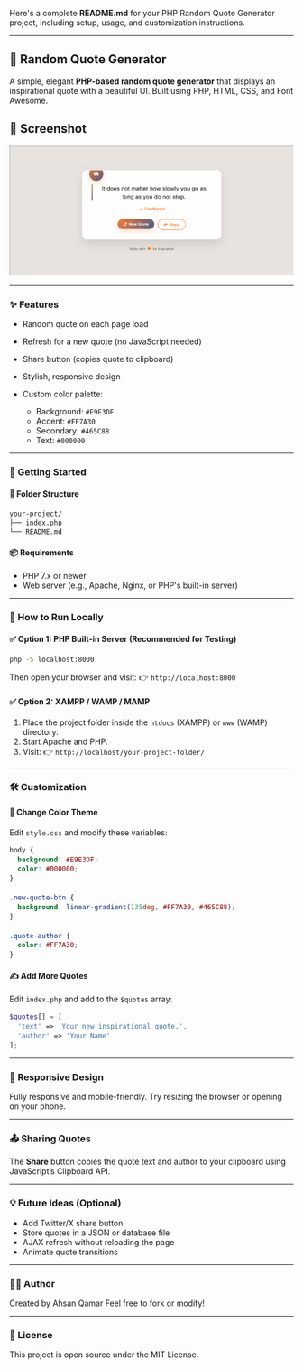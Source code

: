 Here's a complete **README.md** for your PHP Random Quote Generator project, including setup, usage, and customization instructions.

---

## 📜 Random Quote Generator

A simple, elegant **PHP-based random quote generator** that displays an inspirational quote with a beautiful UI. Built using PHP, HTML, CSS, and Font Awesome.

## 📸 Screenshot

![The image of the app interface on desktop.](image.png)

---

### ✨ Features

* Random quote on each page load
* Refresh for a new quote (no JavaScript needed)
* Share button (copies quote to clipboard)
* Stylish, responsive design
* Custom color palette:

  * Background: `#E9E3DF`
  * Accent: `#FF7A30`
  * Secondary: `#465C88`
  * Text: `#000000`

---

### 🚀 Getting Started

#### 📁 Folder Structure

```
your-project/
├── index.php
└── README.md
```

#### 📦 Requirements

* PHP 7.x or newer
* Web server (e.g., Apache, Nginx, or PHP's built-in server)

---

### 🔧 How to Run Locally

#### ✅ Option 1: PHP Built-in Server (Recommended for Testing)

```bash
php -S localhost:8000
```

Then open your browser and visit:
👉 `http://localhost:8000`

#### ✅ Option 2: XAMPP / WAMP / MAMP

1. Place the project folder inside the `htdocs` (XAMPP) or `www` (WAMP) directory.
2. Start Apache and PHP.
3. Visit:
   👉 `http://localhost/your-project-folder/`

---

### 🛠 Customization

#### 🎨 Change Color Theme

Edit `style.css` and modify these variables:

```css
body {
  background: #E9E3DF;
  color: #000000;
}

.new-quote-btn {
  background: linear-gradient(135deg, #FF7A30, #465C88);
}

.quote-author {
  color: #FF7A30;
}
```

#### ✍️ Add More Quotes

Edit `index.php` and add to the `$quotes` array:

```php
$quotes[] = [
  'text' => 'Your new inspirational quote.',
  'author' => 'Your Name'
];
```

---

### 📱 Responsive Design

Fully responsive and mobile-friendly. Try resizing the browser or opening on your phone.

---

### 📤 Sharing Quotes

The **Share** button copies the quote text and author to your clipboard using JavaScript’s Clipboard API.

---

### 💡 Future Ideas (Optional)

* Add Twitter/X share button
* Store quotes in a JSON or database file
* AJAX refresh without reloading the page
* Animate quote transitions

---

### 🧑‍💻 Author

Created by Ahsan Qamar
Feel free to fork or modify!

---

### 📄 License

This project is open source under the MIT License.
